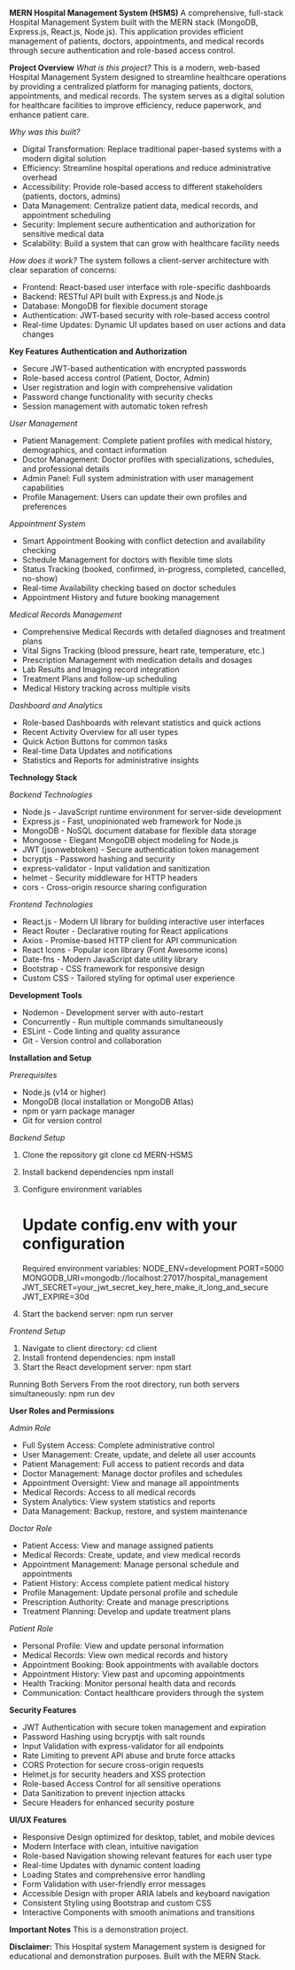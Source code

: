 **MERN Hospital Management System (HSMS)**
A comprehensive, full-stack Hospital Management System built with the MERN stack (MongoDB, Express.js, React.js, Node.js). This application provides efficient management of patients, doctors, appointments, and medical records through secure authentication and role-based access control.

**Project Overview**
_What is this project?_
This is a modern, web-based Hospital Management System designed to streamline healthcare operations by providing a centralized platform for managing patients, doctors, appointments, and medical records. The system serves as a digital solution for healthcare facilities to improve efficiency, reduce paperwork, and enhance patient care.

_Why was this built?_
- Digital Transformation: Replace traditional paper-based systems with a modern digital solution
- Efficiency: Streamline hospital operations and reduce administrative overhead
- Accessibility: Provide role-based access to different stakeholders (patients, doctors, admins)
- Data Management: Centralize patient data, medical records, and appointment scheduling
- Security: Implement secure authentication and authorization for sensitive medical data
- Scalability: Build a system that can grow with healthcare facility needs
  
_How does it work?_
The system follows a client-server architecture with clear separation of concerns:
- Frontend: React-based user interface with role-specific dashboards
- Backend: RESTful API built with Express.js and Node.js
- Database: MongoDB for flexible document storage
- Authentication: JWT-based security with role-based access control
- Real-time Updates: Dynamic UI updates based on user actions and data changes

**Key Features**
**Authentication and Authorization**
- Secure JWT-based authentication with encrypted passwords
- Role-based access control (Patient, Doctor, Admin)
- User registration and login with comprehensive validation
- Password change functionality with security checks
- Session management with automatic token refresh
  
_User Management_
- Patient Management: Complete patient profiles with medical history, demographics, and contact information
- Doctor Management: Doctor profiles with specializations, schedules, and professional details
- Admin Panel: Full system administration with user management capabilities
- Profile Management: Users can update their own profiles and preferences
  
_Appointment System_
- Smart Appointment Booking with conflict detection and availability checking
- Schedule Management for doctors with flexible time slots
- Status Tracking (booked, confirmed, in-progress, completed, cancelled, no-show)
- Real-time Availability checking based on doctor schedules
- Appointment History and future booking management
  
_Medical Records Management_
- Comprehensive Medical Records with detailed diagnoses and treatment plans
- Vital Signs Tracking (blood pressure, heart rate, temperature, etc.)
- Prescription Management with medication details and dosages
- Lab Results and Imaging record integration
- Treatment Plans and follow-up scheduling
- Medical History tracking across multiple visits
  
_Dashboard and Analytics_
- Role-based Dashboards with relevant statistics and quick actions
- Recent Activity Overview for all user types
- Quick Action Buttons for common tasks
- Real-time Data Updates and notifications
- Statistics and Reports for administrative insights
  
**Technology Stack**
  
_Backend Technologies_
- Node.js - JavaScript runtime environment for server-side development
- Express.js - Fast, unopinionated web framework for Node.js
- MongoDB - NoSQL document database for flexible data storage
- Mongoose - Elegant MongoDB object modeling for Node.js
- JWT (jsonwebtoken) - Secure authentication token management
- bcryptjs - Password hashing and security
- express-validator - Input validation and sanitization
- helmet - Security middleware for HTTP headers
- cors - Cross-origin resource sharing configuration
  
_Frontend Technologies_
- React.js - Modern UI library for building interactive user interfaces
- React Router - Declarative routing for React applications
- Axios - Promise-based HTTP client for API communication
- React Icons - Popular icon library (Font Awesome icons)
- Date-fns - Modern JavaScript date utility library
- Bootstrap - CSS framework for responsive design
- Custom CSS - Tailored styling for optimal user experience

**Development Tools**
- Nodemon - Development server with auto-restart
- Concurrently - Run multiple commands simultaneously
- ESLint - Code linting and quality assurance
- Git - Version control and collaboration

**Installation and Setup**

_Prerequisites_
- Node.js (v14 or higher)
- MongoDB (local installation or MongoDB Atlas)
- npm or yarn package manager
- Git for version control
  
_Backend Setup_
1. Clone the repository
   git clone <repository-url>
   cd MERN-HSMS
   
2. Install backend dependencies
   npm install
   
3. Configure environment variables
   # Update config.env with your configuration
   Required environment variables:
   NODE_ENV=development
   PORT=5000
   MONGODB_URI=mongodb://localhost:27017/hospital_management
   JWT_SECRET=your_jwt_secret_key_here_make_it_long_and_secure
   JWT_EXPIRE=30d
   
4. Start the backend server: npm run server
   
_Frontend Setup_
1. Navigate to client directory: cd client
2. Install frontend dependencies: npm install
3. Start the React development server: npm start
   
Running Both Servers
From the root directory, run both servers simultaneously: npm run dev

**User Roles and Permissions**

_Admin Role_
- Full System Access: Complete administrative control
- User Management: Create, update, and delete all user accounts
- Patient Management: Full access to patient records and data
- Doctor Management: Manage doctor profiles and schedules
- Appointment Oversight: View and manage all appointments
- Medical Records: Access to all medical records
- System Analytics: View system statistics and reports
- Data Management: Backup, restore, and system maintenance
  
_Doctor Role_
- Patient Access: View and manage assigned patients
- Medical Records: Create, update, and view medical records
- Appointment Management: Manage personal schedule and appointments
- Patient History: Access complete patient medical history
- Profile Management: Update personal profile and schedule
- Prescription Authority: Create and manage prescriptions
- Treatment Planning: Develop and update treatment plans
  
_Patient Role_
- Personal Profile: View and update personal information
- Medical Records: View own medical records and history
- Appointment Booking: Book appointments with available doctors
- Appointment History: View past and upcoming appointments
- Health Tracking: Monitor personal health data and records
- Communication: Contact healthcare providers through the system
  
**Security Features**
- JWT Authentication with secure token management and expiration
- Password Hashing using bcryptjs with salt rounds
- Input Validation with express-validator for all endpoints
- Rate Limiting to prevent API abuse and brute force attacks
- CORS Protection for secure cross-origin requests
- Helmet.js for security headers and XSS protection
- Role-based Access Control for all sensitive operations
- Data Sanitization to prevent injection attacks
- Secure Headers for enhanced security posture
  
**UI/UX Features**
- Responsive Design optimized for desktop, tablet, and mobile devices
- Modern Interface with clean, intuitive navigation
- Role-based Navigation showing relevant features for each user type
- Real-time Updates with dynamic content loading
- Loading States and comprehensive error handling
- Form Validation with user-friendly error messages
- Accessible Design with proper ARIA labels and keyboard navigation
- Consistent Styling using Bootstrap and custom CSS
- Interactive Components with smooth animations and transitions


**Important Notes**
This is a demonstration project. 

**Disclaimer:** This Hospital system Management system is designed for educational and demonstration purposes. Built with the MERN Stack.


